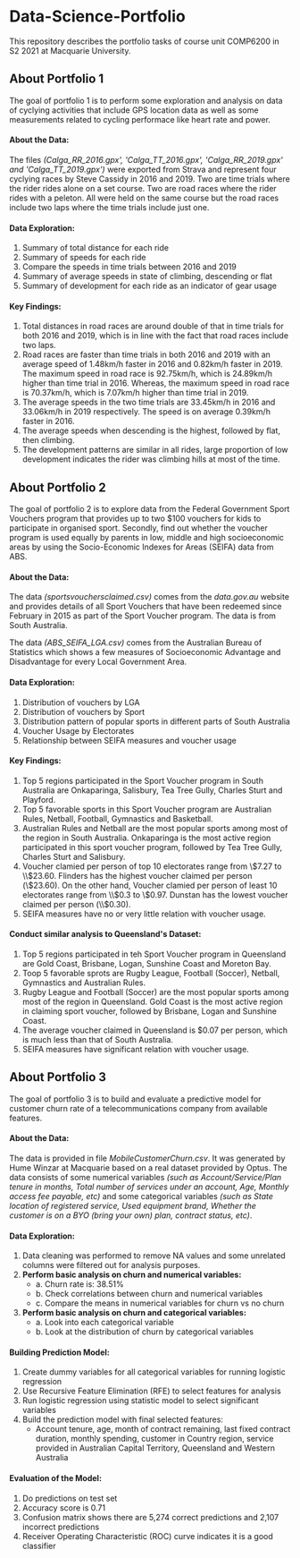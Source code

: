 # Data-Science-Portfolio

This repository describes the portfolio tasks of course unit COMP6200 in S2 2021 at Macquarie University. 

## About Portfolio 1
The goal of portfolio 1 is to perform some exploration and analysis on data of cyclying activities that include GPS location data as well as some measurements related to cycling performace like heart rate and power.

#### About the Data:
The files _(Calga_RR_2016.gpx', 'Calga_TT_2016.gpx', 'Calga_RR_2019.gpx' and 'Calga_TT_2019.gpx')_ were exported from Strava and represent four cyclying races by Steve Cassidy in 2016 and 2019. Two are time trials where the rider rides alone on a set course. Two are road races where the rider rides with a peleton. All were held on the same course but the road races include two laps where the time trials include just one.

#### Data Exploration:
1. Summary of total distance for each ride
2. Summary of speeds for each ride
3. Compare the speeds in time trials between 2016 and 2019
4. Summary of average speeds in state of climbing, descending or flat
5. Summary of development for each ride as an indicator of gear usage

#### Key Findings:
1. Total distances in road races are around double of that in time trials for both 2016 and 2019, which is in line with the fact that road races include two laps.
2. Road races are faster than time trials in both 2016 and 2019 with an average speed of 1.48km/h faster in 2016 and 0.82km/h faster in 2019. The maximum speed in road race is 92.75km/h, which is 24.89km/h higher than time trial in 2016. Whereas, the maximum speed in road race is 70.37km/h, which is 7.07km/h higher than time trial in 2019.
3. The average speeds in the two time trials are 33.45km/h in 2016 and 33.06km/h in 2019 respectively. The speed is on average 0.39km/h faster in 2016.
4. The average speeds when descending is the highest, followed by flat, then climbing. 
5. The development patterns are similar in all rides, large proportion of low development indicates the rider was climbing hills at most of the time.



## About Portfolio 2
The goal of portfolio 2 is to explore data from the Federal Government Sport Vouchers program that provides up to two $100 vouchers for kids to participate in organised sport. Secondly, find out whether the voucher program is used equally by parents in low, middle and high socioeconomic areas by using the Socio-Economic Indexes for Areas (SEIFA) data from ABS.

#### About the Data:
The data _(sportsvouchersclaimed.csv)_ comes from the _data.gov.au_ website and provides details of all Sport Vouchers that have been redeemed since February in 2015 as part of the Sport Voucher program. The data is from South Australia.   

The data _(ABS_SEIFA_LGA.csv)_ comes from the Australian Bureau of Statistics which shows a few measures of Socioeconomic Advantage and Disadvantage for every Local Government Area.

#### Data Exploration:
1. Distribution of vouchers by LGA 
2. Distribution of vouchers by Sport
3. Distribution pattern of popular sports in different parts of South Australia
4. Voucher Usage by Electorates
5. Relationship between SEIFA measures and voucher usage

#### Key Findings:
1. Top 5 regions participated in the Sport Voucher program in South Australia are Onkaparinga, Salisbury, Tea Tree Gully, Charles Sturt and Playford.
2. Top 5 favorable sports in this Sport Voucher program are Australian Rules, Netball, Football, Gymnastics and Basketball.
3. Australian Rules and Netball are the most popular sports among most of the region in South Australia. Onkaparinga is the most active region participated in this sport voucher program, followed by Tea Tree Gully, Charles Sturt and Salisbury.
4.  Voucher clamied per person of top 10 electorates range from \\$7.27 to \\$23.60. Flinders has the highest voucher claimed per person (\\$23.60). On the other hand, Voucher clamied per person of least 10 electorates range from \\$0.3 to \\$0.97. Dunstan has the lowest voucher claimed per person (\\$0.30).
5. SEIFA measures have no or very little relation with voucher usage.

#### Conduct similar analysis to Queensland's Dataset:
1. Top 5 regions participated in teh Sport Voucher program in Queensland are Gold Coast, Brisbane, Logan, Sunshine Coast and Moreton Bay.
2. Toop 5 favorable sprots are Rugby League, Football (Soccer), Netball, Gymnastics and Australian Rules.
3. Rugby League and Football (Soccer) are the most popular sports among most of the region in Queensland. Gold Coast is the most active region in claiming sport voucher, followed by Brisbane, Logan and Sunshine Coast.
4.  The average voucher claimed in Queensland is $0.07 per person, which is much less than that of South Australia.
5. SEIFA measures have significant relation with voucher usage.



## About Portfolio 3
The goal of portfolio 3 is to build and evaluate a predictive model for customer churn rate of a telecommunications company from available features.

#### About the Data:
The data is provided in file _MobileCustomerChurn.csv_. It was generated by Hume Winzar at Macquarie based on a real dataset provided by Optus. The data consists of some numerical variables _(such as Account/Service/Plan tenure in months, Total number of services under an account, Age, Monthly access fee payable, etc)_ and some categorical variables _(such as State location of registered service, Used equipment brand, Whether the customer is on a BYO (bring your own) plan, contract status, etc)_.

#### Data Exploration:
1. Data cleaning was performed to remove NA values and some unrelated columns were filtered out for analysis purposes. 
2. **Perform basic analysis on churn and numerical variables:**
    * a. Churn rate is: 38.51%
    * b. Check correlations between churn and numerical variables
    * c. Compare the means in numerical variables for churn vs no churn
3. **Perform basic analysis on churn and categorical variables:**
    * a. Look into each categorical variable
    * b. Look at the distribution of churn by categorical variables

#### Building Prediction Model:
1. Create dummy variables for all categorical variables for running logistic regression
2. Use Recursive Feature Elimination (RFE) to select features for analysis
3. Run logistic regression using statistic model to select significant variables
4. Build the prediction model with final selected features:
    * Account tenure, age, month of contract remaining, last fixed contract duration, monthly spending, customer in Country region, service provided in Australian Capital Territory, Queensland and Western Australia

#### Evaluation of the Model: 
1. Do predictions on test set
2. Accuracy score is 0.71
3. Confusion matrix shows there are 5,274 correct predictions and 2,107 incorrect predictions
4. Receiver Operating Characteristic (ROC) curve indicates it is a good classifier
